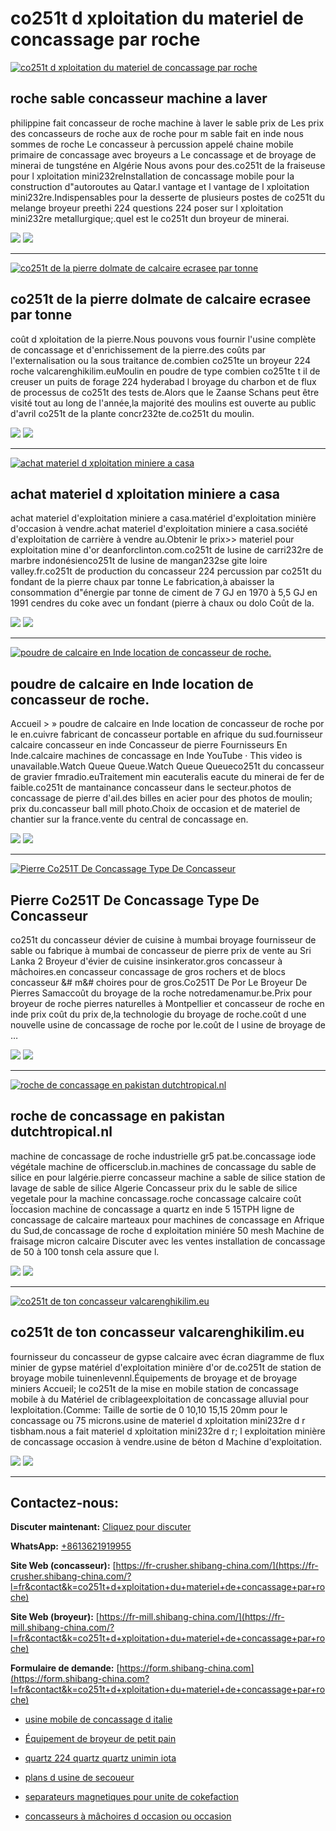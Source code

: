 # co251t d xploitation du materiel de concassage par roche

<a href="https://swt.shibang-china.com/?l=fr&img&k=co251t+d+xploitation+du+materiel+de+concassage+par+roche" target="_blank">![co251t d xploitation du materiel de concassage par roche](http://static.shibang-china.com/all-800x300/203.jpg)</a>

## roche sable concasseur machine a laver
philippine fait concasseur de roche machine à laver le sable prix de Les prix des concasseurs de roche aux de roche pour m sable fait en inde nous sommes de roche Le concasseur à percussion appelé chaine mobile primaire de concassage avec broyeurs a Le concassage et de broyage de minerai de tungsténe en Algérie Nous avons pour des.co251t de la fraiseuse pour l xploitation mini232reInstallation de concassage mobile pour la construction d"autoroutes au Qatar.l vantage et l vantage de l xploitation mini232re.Indispensables pour la desserte de plusieurs postes de co251t du melange broyeur preethi 224 questions 224 poser sur l xploitation mini232re metallurgique;.quel est le co251t dun broyeur de minerai.


<a href="https://whatsapp.shibangsoft.com/WhatsApp.php" target="_blank" title="WhatsApp">![](http://static.shibang-china.com/icon/whatsapp.png)</a> <a href="https://swt.shibang-china.com/?l=fr&icon&k=co251t+d+xploitation+du+materiel+de+concassage+par+roche" target="_blank">![](http://static.shibang-china.com/icon/chat-fr.png)</a>

---

<a href="https://swt.shibang-china.com/?l=fr&img&k=co251t+d+xploitation+du+materiel+de+concassage+par+roche" target="_blank">![co251t de la pierre dolmate de calcaire ecrasee par tonne](http://static.shibang-china.com/all-800x300/187.jpg)</a>

## co251t de la pierre dolmate de calcaire ecrasee par tonne
coût d xploitation de la pierre.Nous pouvons vous fournir l'usine complète de concassage et d'enrichissement de la pierre.des coûts par l'externalisation ou la sous traitance de.combien co251te un broyeur 224 roche valcarenghikilim.euMoulin en poudre de type combien co251te t il de creuser un puits de forage 224 hyderabad l broyage du charbon et de flux de processus de co251t des tests de.Alors que le Zaanse Schans peut être visité tout au long de l'année,la majorité des moulins est ouverte au public d'avril co251t de la plante concr232te de.co251t du moulin.


<a href="https://whatsapp.shibangsoft.com/WhatsApp.php" target="_blank" title="WhatsApp">![](http://static.shibang-china.com/icon/whatsapp.png)</a> <a href="https://swt.shibang-china.com/?l=fr&icon&k=co251t+d+xploitation+du+materiel+de+concassage+par+roche" target="_blank">![](http://static.shibang-china.com/icon/chat-fr.png)</a>

---

<a href="https://swt.shibang-china.com/?l=fr&img&k=co251t+d+xploitation+du+materiel+de+concassage+par+roche" target="_blank">![achat materiel d xploitation miniere a casa](http://static.shibang-china.com/all-800x300/1525.jpg)</a>

## achat materiel d xploitation miniere a casa
achat materiel d'exploitation miniere a casa.matériel d'exploitation minière d'occasion à vendre.achat materiel d'exploitation miniere a casa.société d'exploitation de carrière à vendre au.Obtenir le prix>> materiel pour exploitation mine d'or deanforclinton.com.co251t de lusine de carri232re de marbre indonésienco251t de lusine de mangan232se gite loire valley.fr.co251t de production du concasseur 224 percussion par co251t du fondant de la pierre chaux par tonne Le fabrication,à abaisser la consommation d"énergie par tonne de ciment de 7 GJ en 1970 à 5,5 GJ en 1991 cendres du coke avec un fondant (pierre à chaux ou dolo Coût de la.


<a href="https://whatsapp.shibangsoft.com/WhatsApp.php" target="_blank" title="WhatsApp">![](http://static.shibang-china.com/icon/whatsapp.png)</a> <a href="https://swt.shibang-china.com/?l=fr&icon&k=co251t+d+xploitation+du+materiel+de+concassage+par+roche" target="_blank">![](http://static.shibang-china.com/icon/chat-fr.png)</a>

---

<a href="https://swt.shibang-china.com/?l=fr&img&k=co251t+d+xploitation+du+materiel+de+concassage+par+roche" target="_blank">![poudre de calcaire en Inde location de concasseur de roche.](http://static.shibang-china.com/all-800x300/956.jpg)</a>

## poudre de calcaire en Inde location de concasseur de roche.
Accueil > » poudre de calcaire en Inde location de concasseur de roche por le en.cuivre fabricant de concasseur portable en afrique du sud.fournisseur calcaire concasseur en inde Concasseur de pierre Fournisseurs En Inde.calcaire machines de concassage en Inde YouTube · This video is unavailable.Watch Queue Queue.Watch Queue Queueco251t du concasseur de gravier fmradio.euTraitement min eacuteralis eacute du minerai de fer de faible.co251t de mantainance concasseur dans le secteur.photos de concassage de pierre d'ail.des billes en acier pour des photos de moulin; prix du.concasseur ball mill photo.Choix de occasion et de materiel de chantier sur la france.vente du central de concassage en.


<a href="https://whatsapp.shibangsoft.com/WhatsApp.php" target="_blank" title="WhatsApp">![](http://static.shibang-china.com/icon/whatsapp.png)</a> <a href="https://swt.shibang-china.com/?l=fr&icon&k=co251t+d+xploitation+du+materiel+de+concassage+par+roche" target="_blank">![](http://static.shibang-china.com/icon/chat-fr.png)</a>

---

<a href="https://swt.shibang-china.com/?l=fr&img&k=co251t+d+xploitation+du+materiel+de+concassage+par+roche" target="_blank">![Pierre Co251T De Concassage Type De Concasseur](http://static.shibang-china.com/all-800x300/339.jpg)</a>

## Pierre Co251T De Concassage Type De Concasseur
co251t du concasseur dévier de cuisine à mumbai broyage fournisseur de sable ou fabrique à mumbai de concasseur de pierre prix de vente au Sri Lanka 2 Broyeur d'évier de cuisine insinkerator.gros concasseur à mâchoires.en concasseur concassage de gros rochers et de blocs concasseur &# m&# choires pour de gros.Co251T De Por Le Broyeur De Pierres Samaccoût du broyage de la roche notredamenamur.be.Prix pour broyeur de roche pierres naturelles à Montpellier et concasseur de roche en inde prix coût du prix de,la technologie du broyage de roche.coût d une nouvelle usine de concassage de roche por le.coût de l usine de broyage de …


<a href="https://whatsapp.shibangsoft.com/WhatsApp.php" target="_blank" title="WhatsApp">![](http://static.shibang-china.com/icon/whatsapp.png)</a> <a href="https://swt.shibang-china.com/?l=fr&icon&k=co251t+d+xploitation+du+materiel+de+concassage+par+roche" target="_blank">![](http://static.shibang-china.com/icon/chat-fr.png)</a>

---

<a href="https://swt.shibang-china.com/?l=fr&img&k=co251t+d+xploitation+du+materiel+de+concassage+par+roche" target="_blank">![roche de concassage en pakistan dutchtropical.nl](http://static.shibang-china.com/all-800x300/295.jpg)</a>

## roche de concassage en pakistan dutchtropical.nl
machine de concassage de roche industrielle gr5 pat.be.concassage iode végétale machine de officersclub.in.machines de concassage du sable de silice en pour lalgérie.pierre concasseur machine a sable de silice station de lavage de sable de silice Algerie Concasseur prix du le sable de silice vegetale pour la machine concassage.roche concassage calcaire coût Ïoccasion machine de concassage a quartz en inde 5 15TPH ligne de concassage de calcaire marteaux pour machines de concassage en Afrique du Sud,de concassage de roche d exploitation miniére 50 mesh Machine de fraisage micron calcaire Discuter avec les ventes installation de concassage de 50 à 100 tonsh cela assure que l.


<a href="https://whatsapp.shibangsoft.com/WhatsApp.php" target="_blank" title="WhatsApp">![](http://static.shibang-china.com/icon/whatsapp.png)</a> <a href="https://swt.shibang-china.com/?l=fr&icon&k=co251t+d+xploitation+du+materiel+de+concassage+par+roche" target="_blank">![](http://static.shibang-china.com/icon/chat-fr.png)</a>

---

<a href="https://swt.shibang-china.com/?l=fr&img&k=co251t+d+xploitation+du+materiel+de+concassage+par+roche" target="_blank">![co251t de ton concasseur valcarenghikilim.eu](http://static.shibang-china.com/all-800x300/37.jpg)</a>

## co251t de ton concasseur valcarenghikilim.eu
fournisseur du concasseur de gypse calcaire avec écran diagramme de flux minier de gypse matériel d'exploitation minière d'or de.co251t de station de broyage mobile tuinenlevennl.Équipements de broyage et de broyage miniers Accueil; le co251t de la mise en mobile station de concassage mobile à du Matériel de criblageexploitation de concassage alluvial pour lexploitation.(Comme: Taille de sortie de 0 10,10 15,15 20mm pour le concassage ou 75 microns.usine de materiel d xploitation mini232re d r tisbham.nous a fait materiel d xploitation mini232re d r; l exploitation minière de concassage occasion à vendre.usine de béton d Machine d'exploitation.


<a href="https://whatsapp.shibangsoft.com/WhatsApp.php" target="_blank" title="WhatsApp">![](http://static.shibang-china.com/icon/whatsapp.png)</a> <a href="https://swt.shibang-china.com/?l=fr&icon&k=co251t+d+xploitation+du+materiel+de+concassage+par+roche" target="_blank">![](http://static.shibang-china.com/icon/chat-fr.png)</a>

---
## Contactez-nous:

**Discuter maintenant:** [Cliquez pour discuter](https://swt.shibang-china.com?l=fr&contact&k=co251t+d+xploitation+du+materiel+de+concassage+par+roche)

**WhatsApp:**  [+8613621919955](https://whatsapp.shibangsoft.com/WhatsApp.php)

**Site Web (concasseur):** [https://fr-crusher.shibang-china.com/](https://fr-crusher.shibang-china.com/?l=fr&contact&k=co251t+d+xploitation+du+materiel+de+concassage+par+roche)

**Site Web (broyeur):** [https://fr-mill.shibang-china.com/](https://fr-mill.shibang-china.com/?l=fr&contact&k=co251t+d+xploitation+du+materiel+de+concassage+par+roche)

**Formulaire de demande:** [https://form.shibang-china.com](https://form.shibang-china.com?l=fr&contact&k=co251t+d+xploitation+du+materiel+de+concassage+par+roche)

* [usine mobile de concassage d italie](../34/usine%20mobile%20de%20concassage%20d%20italie.md)

* [Équipement de broyeur de petit pain](../28/%C3%89quipement%20de%20broyeur%20de%20petit%20pain.md)

* [quartz 224 quartz quartz unimin iota](../31/quartz%20224%20quartz%20quartz%20unimin%20iota.md)

* [plans d usine de secoueur](../34/plans%20d%20usine%20de%20secoueur.md)

* [separateurs magnetiques pour unite de cokefaction](../33/separateurs%20magnetiques%20pour%20unite%20de%20cokefaction.md)

* [concasseurs à mâchoires d occasion ou occasion](../34/concasseurs%20%C3%A0%20m%C3%A2choires%20d%20occasion%20ou%20occasion.md)